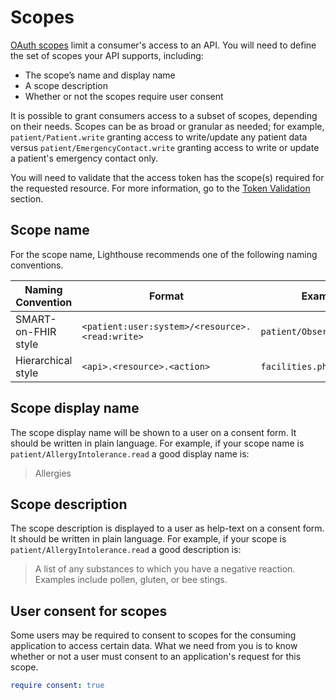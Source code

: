 # Scopes

[OAuth scopes](https://datatracker.ietf.org/doc/html/rfc6749#section-3.3) limit a consumer's access to an API. You will need to define the set of scopes your API supports, including:

- The scope’s name and display name
- A scope description
- Whether or not the scopes require user consent

It is possible to grant consumers access to a subset of scopes, depending on their needs. Scopes can be as broad or granular as needed; for example, `patient/Patient.write` granting access to write/update any patient data versus `patient/EmergencyContact.write` granting access to write or update a patient's emergency contact only.

You will need to validate that the access token has the scope(s) required for the requested resource. For more information, go to the [Token Validation](token-validation.md) section.

## Scope name

For the scope name, Lighthouse recommends one of the following naming conventions.

| Naming Convention   | Format                                          | Example                    |
|---------------------|-------------------------------------------------|----------------------------|
| SMART-on-FHIR style | `<patient:user:system>/<resource>.<read:write>` | `patient/Observation.read` |
| Hierarchical style  | `<api>.<resource>.<action>`                     | `facilities.phone.manage`  |

## Scope display name

The scope display name will be shown to a user on a consent form. It should be written in plain language. For example, if your scope name is `patient/AllergyIntolerance.read` a good display name is:

> Allergies

## Scope description

The scope description is displayed to a user as help-text on a consent form. It should be written in plain language. For example, if your scope is `patient/AllergyIntolerance.read` a good description is:

> A list of any substances to which you have a negative reaction. Examples include pollen, gluten, or bee stings.

## User consent for scopes

Some users may be required to consent to scopes for the consuming application to access certain data. What we need from you is to know whether or not a user must consent to an application's request for this scope.

```yaml
require consent: true
```
